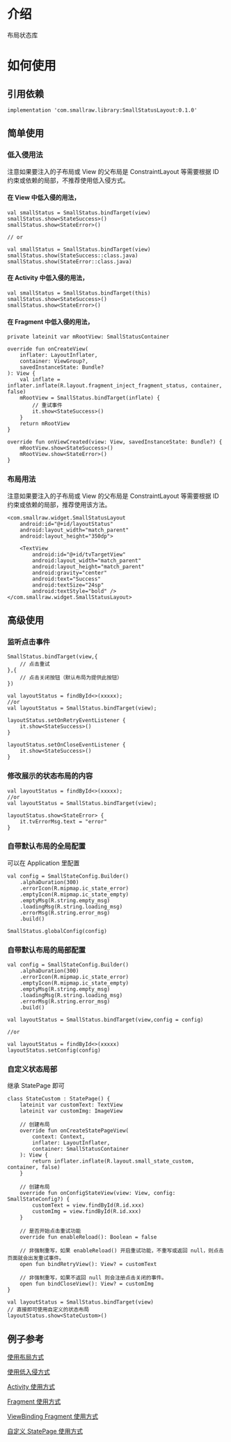 # 介绍
布局状态库

# 如何使用

## 引用依赖
```
implementation 'com.smallraw.library:SmallStatusLayout:0.1.0'
```

## 简单使用

### 低入侵用法
注意如果要注入的子布局或 View 的父布局是 ConstraintLayout 等需要根据 ID 约束或依赖的局部，不推荐使用低入侵方式。

#### 在 View 中低入侵的用法，
```
val smallStatus = SmallStatus.bindTarget(view)
smallStatus.show<StateSuccess>()
smallStatus.show<StateError>()

// or

val smallStatus = SmallStatus.bindTarget(view)
smallStatus.show(StateSuccess::class.java)
smallStatus.show(StateError::class.java)
```

#### 在 Activity 中低入侵的用法，
```
val smallStatus = SmallStatus.bindTarget(this)
smallStatus.show<StateSuccess>()
smallStatus.show<StateError>()
```

#### 在 Fragment 中低入侵的用法，
```
private lateinit var mRootView: SmallStatusContainer

override fun onCreateView(
    inflater: LayoutInflater,
    container: ViewGroup?,
    savedInstanceState: Bundle?
): View {
    val inflate = inflater.inflate(R.layout.fragment_inject_fragment_status, container, false)
    mRootView = SmallStatus.bindTarget(inflate) {
        // 重试事件
        it.show<StateSuccess>()
    }
    return mRootView
}

override fun onViewCreated(view: View, savedInstanceState: Bundle?) {
    mRootView.show<StateSuccess>()
    mRootView.show<StateError>()
}
```


### 布局用法
注意如果要注入的子布局或 View 的父布局是 ConstraintLayout 等需要根据 ID 约束或依赖的局部，推荐使用该方法。

```
<com.smallraw.widget.SmallStatusLayout
    android:id="@+id/layoutStatus"
    android:layout_width="match_parent"
    android:layout_height="350dp">

    <TextView
        android:id="@+id/tvTargetView"
        android:layout_width="match_parent"
        android:layout_height="match_parent"
        android:gravity="center"
        android:text="Success"
        android:textSize="24sp"
        android:textStyle="bold" />
</com.smallraw.widget.SmallStatusLayout>
```

## 高级使用

### 监听点击事件
```
SmallStatus.bindTarget(view,{
    // 点击重试
},{
    // 点击关闭按钮（默认布局为提供此按钮）
})
```

```
val layoutStatus = findById<>(xxxxx);
//or
val layoutStatus = SmallStatus.bindTarget(view);

layoutStatus.setOnRetryEventListener {
    it.show<StateSuccess>()
}

layoutStatus.setOnCloseEventListener {
    it.show<StateSuccess>()
}
```

### 修改展示的状态布局的内容

```
val layoutStatus = findById<>(xxxxx);
//or
val layoutStatus = SmallStatus.bindTarget(view);

layoutStatus.show<StateError> {
    it.tvErrorMsg.text = "error"
}
```

### 自带默认布局的全局配置

可以在 Application 里配置
```
val config = SmallStateConfig.Builder()
    .alphaDuration(300)
    .errorIcon(R.mipmap.ic_state_error)
    .emptyIcon(R.mipmap.ic_state_empty)
    .emptyMsg(R.string.empty_msg)
    .loadingMsg(R.string.loading_msg)
    .errorMsg(R.string.error_msg)
    .build()

SmallStatus.globalConfig(config)
```

### 自带默认布局的局部配置

```
val config = SmallStateConfig.Builder()
    .alphaDuration(300)
    .errorIcon(R.mipmap.ic_state_error)
    .emptyIcon(R.mipmap.ic_state_empty)
    .emptyMsg(R.string.empty_msg)
    .loadingMsg(R.string.loading_msg)
    .errorMsg(R.string.error_msg)
    .build()

val layoutStatus = SmallStatus.bindTarget(view,config = config)

//or

val layoutStatus = findById<>(xxxxx)
layoutStatus.setConfig(config)
```

### 自定义状态局部

继承 StatePage 即可

```
class StateCustom : StatePage() {
    lateinit var customText: TextView
    lateinit var customImg: ImageView

    // 创建布局
    override fun onCreateStatePageView(
        context: Context,
        inflater: LayoutInflater,
        container: SmallStatusContainer
    ): View {
        return inflater.inflate(R.layout.small_state_custom, container, false)
    }

    // 创建布局
    override fun onConfigStateView(view: View, config: SmallStateConfig?) {
        customText = view.findById(R.id.xxx)
        customImg = view.findById(R.id.xxx)
    }

    // 是否开始点击重试功能
    override fun enableReload(): Boolean = false

    // 非强制重写，如果 enableReload() 开启重试功能，不重写或返回 null，则点击页面就会出发重试事件。
    open fun bindRetryView(): View? = customText

    // 非强制重写，如果不返回 null 则会注册点击关闭的事件。
    open fun bindCloseView(): View? = customImg
}

val layoutStatus = SmallStatus.bindTarget(view)
// 直接即可使用自定义的状态布局
layoutStatus.show<StateCustom>()
```

## 例子参考
[使用布局方式](https://github.com/SmallRaw/SmallStatusLayout/blob/master/simple/src/main/java/com/smallraw/smallrawstatelayout/simple/ViewStatusActivity.kt)

[使用低入侵方式](https://github.com/SmallRaw/SmallStatusLayout/blob/master/simple/src/main/java/com/smallraw/smallrawstatelayout/simple/ViewInjectStatusActivity.kt)

[Activity 使用方式](https://github.com/SmallRaw/SmallStatusLayout/blob/master/simple/src/main/java/com/smallraw/smallrawstatelayout/simple/ActivityInjectStatusActivity.kt)

[Fragment 使用方式](https://github.com/SmallRaw/SmallStatusLayout/blob/master/simple/src/main/java/com/smallraw/smallrawstatelayout/simple/InjectStatusFragment.kt)

[ViewBinding Fragment 使用方式](https://github.com/SmallRaw/SmallStatusLayout/blob/master/simple/src/main/java/com/smallraw/smallrawstatelayout/simple/ViewBindingInjectStatusFragment.kt)

[自定义 StatePage 使用方式](https://github.com/SmallRaw/SmallStatusLayout/blob/master/simple/src/main/java/com/smallraw/smallrawstatelayout/simple/CustomStatusActivity.kt)
